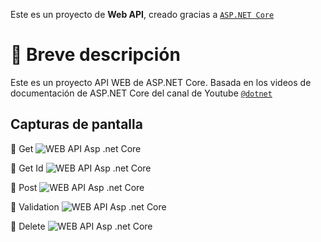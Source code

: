 Este es un proyecto de **Web API**, creado gracias a [`ASP.NET Core`](https://dotnet.microsoft.com/es-es/learn/back-end-web-dev)

# 📄 Breve descripción
Este es un proyecto API WEB de ASP.NET Core. Basada en los videos de documentación de ASP.NET Core del canal de Youtube [`@dotnet`](https://www.youtube.com/watch?v=sHDox4Fx6G0&list=PLdo4fOcmZ0oWunQnm3WnZxJrseIw2zSAk)

## Capturas de pantalla

🔵 Get
![WEB API Asp .net Core](../../../docs/get.jpg)

🔵 Get Id
![WEB API Asp .net Core](../../../docs/id.jpg)

🔵 Post
![WEB API Asp .net Core](../../../docs/post.jpg)

🔵 Validation
![WEB API Asp .net Core](../../../docs/validation.jpg)

🔵 Delete
![WEB API Asp .net Core](../../../docs/delete.jpg)
